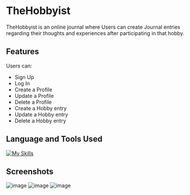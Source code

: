 # TheHobbyist

TheHobbyist is an online journal where Users can create Journal entries regarding their thoughts and experiences after participating in that hobby.

## Features
Users can:
- Sign Up
- Log In
- Create a Profile
- Update a Profile
- Delete a Profile
- Create a Hobby entry
- Update a Hobby entry
- Delete a Hobby entry

## Language and Tools Used
[![My Skills](https://skillicons.dev/icons?i=js,html,css,react,vite,redux,py,flask,postgres,postman)](https://skillicons.dev)

## Screenshots

![image](https://github.com/PorkyJames/TheHobbyist/assets/120065147/892f5499-4eec-49e1-a0d1-4cc92b94f6b5)
![image](https://github.com/PorkyJames/TheHobbyist/assets/120065147/5bf1e8a0-01f9-4461-a1b3-b162f4cc62cf)
![image](https://github.com/PorkyJames/TheHobbyist/assets/120065147/860ac68f-712d-49fa-8a5a-054fa123befa)


